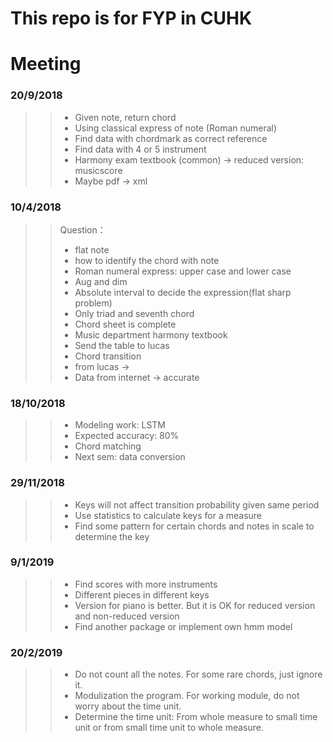 # This repo is for FYP in CUHK

# Meeting
### 20/9/2018
>> - Given note, return chord
>> - Using classical express of note (Roman numeral)
>> - Find data with chordmark as correct reference
>> - Find data with 4 or 5 instrument
>> - Harmony exam textbook (common) -> reduced version: musicscore 
>> - Maybe pdf -> xml
### 10/4/2018
>> Question：
>> - flat note
>> - how to identify the chord with note
>> - Roman numeral express: upper case and lower case
>> - Aug and dim
>> - Absolute interval to decide the expression(flat sharp problem)
>> - Only triad and seventh chord
>> - Chord sheet is complete
>> - Music department harmony textbook
>> - Send the table to lucas
>> - Chord transition
>> - from lucas -> 
>> - Data from internet -> accurate
### 18/10/2018
>> - Modeling work: LSTM
>> - Expected accuracy: 80%
>> - Chord matching
>> - Next sem: data conversion
### 29/11/2018
>> - Keys will not affect transition probability given same period
>> - Use statistics to calculate keys for a measure
>> - Find some pattern for certain chords and notes in scale to determine the key
### 9/1/2019
>> - Find scores with more instruments
>> - Different pieces in different keys
>> - Version for piano is better. But it is OK for reduced version and non-reduced version
>> - Find another package or implement own hmm model

### 20/2/2019
>> - Do not count all the notes. For some rare chords, just ignore it.
>> - Modulization the program. For working module, do not worry about the time unit.
>> - Determine the time unit: From whole measure to small time unit or from small time unit to whole measure.

